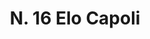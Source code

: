 ---
title: "N. 16 Elo Capoli"
permalink: "/edition/plant016/"
plant-name: "N. 16"
plant-number: "016"
plant-xml: "/assets/xml/plant016.xml"
plant-img1: "/assets/img/plant016_verso.jpg"
plant-img2: "/assets/img/plant016.jpg"
plant-title: "N. 16 Elo Capoli"
plant-taxon-link: ""
plant-taxon-content: ""
layout: single-xml
---
